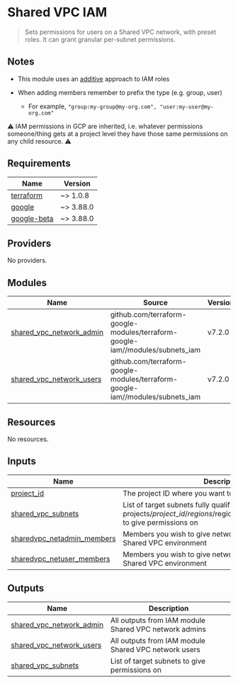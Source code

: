 # Shared VPC IAM

> Sets permissions for users on a Shared VPC network, with preset roles. It can
> grant granular per-subnet permissions.

## Notes

- This module uses an
  [additive](https://github.com/terraform-google-modules/terraform-google-iam#additive-and-authoritative-modes)
  approach to IAM roles

- When adding members remember to prefix the type (e.g. group, user)
  - For example, `"group:my-group@my-org.com", "user:my-user@my-org.com"`

:warning: IAM permissions in GCP are inherited, i.e. whatever permissions
someone/thing gets at a project level they have those same permissions on any
child resource. :warning:

<!-- markdownlint-disable -->
<!-- BEGINNING OF PRE-COMMIT-TERRAFORM DOCS HOOK -->
## Requirements

| Name | Version |
|------|---------|
| <a name="requirement_terraform"></a> [terraform](#requirement\_terraform) | ~> 1.0.8 |
| <a name="requirement_google"></a> [google](#requirement\_google) | ~> 3.88.0 |
| <a name="requirement_google-beta"></a> [google-beta](#requirement\_google-beta) | ~> 3.88.0 |

## Providers

No providers.

## Modules

| Name | Source | Version |
|------|--------|---------|
| <a name="module_shared_vpc_network_admin"></a> [shared\_vpc\_network\_admin](#module\_shared\_vpc\_network\_admin) | github.com/terraform-google-modules/terraform-google-iam//modules/subnets_iam | v7.2.0 |
| <a name="module_shared_vpc_network_users"></a> [shared\_vpc\_network\_users](#module\_shared\_vpc\_network\_users) | github.com/terraform-google-modules/terraform-google-iam//modules/subnets_iam | v7.2.0 |

## Resources

No resources.

## Inputs

| Name | Description | Type | Default | Required |
|------|-------------|------|---------|:--------:|
| <a name="input_project_id"></a> [project\_id](#input\_project\_id) | The project ID where you want to create IAM permissions | `string` | n/a | yes |
| <a name="input_shared_vpc_subnets"></a> [shared\_vpc\_subnets](#input\_shared\_vpc\_subnets) | List of target subnets fully qualified subnet IDs (ie. projects/$project\_id/regions/$region/subnetworks/$subnet\_id) to give permissions on | `list(string)` | `[]` | no |
| <a name="input_sharedvpc_netadmin_members"></a> [sharedvpc\_netadmin\_members](#input\_sharedvpc\_netadmin\_members) | Members you wish to give network admin permission in a Shared VPC environment | `list(string)` | `[]` | no |
| <a name="input_sharedvpc_netuser_members"></a> [sharedvpc\_netuser\_members](#input\_sharedvpc\_netuser\_members) | Members you wish to give network usage permission in a Shared VPC environment | `list(string)` | `[]` | no |

## Outputs

| Name | Description |
|------|-------------|
| <a name="output_shared_vpc_network_admin"></a> [shared\_vpc\_network\_admin](#output\_shared\_vpc\_network\_admin) | All outputs from IAM module Shared VPC network admins |
| <a name="output_shared_vpc_network_users"></a> [shared\_vpc\_network\_users](#output\_shared\_vpc\_network\_users) | All outputs from IAM module Shared VPC network users |
| <a name="output_shared_vpc_subnets"></a> [shared\_vpc\_subnets](#output\_shared\_vpc\_subnets) | List of target subnets to give permissions on |
<!-- END OF PRE-COMMIT-TERRAFORM DOCS HOOK -->

